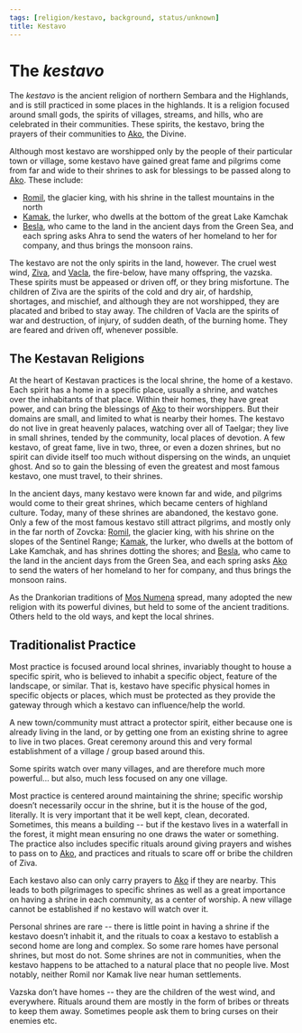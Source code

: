 ```yaml
---
tags: [religion/kestavo, background, status/unknown]
title: Kestavo
---
```



# The *kestavo*

The *kestavo* is the ancient religion of northern Sembara and the Highlands, and is still practiced in some places in the highlands. It is a religion focused around small gods, the spirits of villages, streams, and hills, who are celebrated in their communities. These spirits, the kestavo, bring the prayers of their communities to [Ako](<../gods/high-gods/ako.md>), the Divine. 

Although most kestavo are worshipped only by the people of their particular town or village, some kestavo have gained great fame and pilgrims come from far and wide to their shrines to ask for blessings to be passed along to [Ako](<../gods/high-gods/ako.md>). These include:

* [Romil](<../gods/kestavo/romil.md>), the glacier king, with his shrine in the tallest mountains in the north
* [Kamak](<../gods/kestavo/kamak.md>), the lurker, who dwells at the bottom of the great Lake Kamchak
* [Besla](<../gods/kestavo/besla.md>), who came to the land in the ancient days from the Green Sea, and each spring asks Ahra to send the waters of her homeland to her for company, and thus brings the monsoon rains.

The kestavo are not the only spirits in the land, however. The cruel west wind, [Ziva](<../gods/kestavo/ziva.md>), and [Vacla](<../gods/kestavo/vacla.md>), the fire-below, have many offspring, the vazska. These spirits must be appeased or driven off, or they bring misfortune. The children of Ziva are the spirits of the cold and dry air, of hardship, shortages, and mischief, and although they are not worshipped, they are placated and bribed to stay away. The children of Vacla are the spirits of war and destruction, of injury, of sudden death, of the burning home. They are feared and driven off, whenever possible.  

## The Kestavan Religions

At the heart of Kestavan practices is the local shrine, the home of a kestavo. Each spirit has a home in a specific place, usually a shrine, and watches over the inhabitants of that place. Within their homes, they have great power, and can bring the blessings of [Ako](<../gods/high-gods/ako.md>) to their worshippers. But their domains are small, and limited to what is nearby their homes. The kestavo do not live in great heavenly palaces, watching over all of Taelgar; they live in small shrines, tended by the community, local places of devotion. A few kestavo, of great fame, live in two, three, or even a dozen shrines, but no spirit can divide itself too much without dispersing on the winds, an unquiet ghost. And so to gain the blessing of even the greatest and most famous kestavo, one must travel, to their shrines. 

In the ancient days, many kestavo were known far and wide, and pilgrims would come to their great shrines, which became centers of highland culture. Today, many of these shrines are abandoned, the kestavo gone. Only a few of the most famous kestavo still attract pilgrims, and mostly only in the far north of Zovcka: [Romil](<../gods/kestavo/romil.md>), the glacier king, with his shrine on the slopes of the Sentinel Range; [Kamak](<../gods/kestavo/kamak.md>), the lurker, who dwells at the bottom of Lake Kamchak, and has shrines dotting the shores; and [Besla](<../gods/kestavo/besla.md>), who came to the land in the ancient days from the Green Sea, and each spring asks [Ako](<../gods/high-gods/ako.md>) to send the waters of her homeland to her for company, and thus brings the monsoon rains.  

As the Drankorian traditions of [Mos Numena](<./mos-numena.md>) spread, many adopted the new religion with its powerful divines, but held to some of the ancient traditions. Others held to the old ways, and kept the local shrines.

## Traditionalist Practice  

Most practice is focused around local shrines, invariably thought to house a specific spirit, who is believed to inhabit a specific object, feature of the landscape, or similar. That is, kestavo have specific physical homes in specific objects or places, which must be protected as they provide the gateway through which a kestavo can influence/help the world.  

A new town/community must attract a protector spirit, either because one is already living in the land, or by getting one from an existing shrine to agree to live in two places. Great ceremony around this and very formal establishment of a village / group based around this.  

Some spirits watch over many villages, and are therefore much more powerful… but also, much less focused on any one village.  

Most practice is centered around maintaining the shrine; specific worship doesn’t necessarily occur in the shrine, but it is the house of the god, literally. It is very important that it be well kept, clean, decorated. Sometimes, this means a building -- but if the kestavo lives in a waterfall in the forest, it might mean ensuring no one draws the water or something. The practice also includes specific rituals around giving prayers and wishes to pass on to [Ako](<../gods/high-gods/ako.md>), and practices and rituals to scare off or bribe the children of Ziva.   



Each kestavo also can only carry prayers to [Ako](<../gods/high-gods/ako.md>) if they are nearby. This leads to both pilgrimages to specific shrines as well as a great importance on having a shrine in each community, as a center of worship. A new village cannot be established if no kestavo will watch over it.



Personal shrines are rare -- there is little point in having a shrine if the kestavo doesn’t inhabit it, and the rituals to coax a kestavo to establish a second home are long and complex. So some rare homes have personal shrines, but most do not. Some shrines are not in communities, when the kestavo happens to be attached to a natural place that no people live. Most notably, neither Romil nor Kamak live near human settlements.

Vazska don’t have homes -- they are the children of the west wind, and everywhere. Rituals around them are mostly in the form of bribes or threats to keep them away. Sometimes people ask them to bring curses on their enemies etc. 






